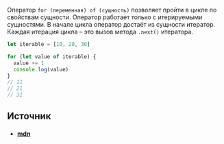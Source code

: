 Оператор `for (переменная) of (сущность)` позволяет пройти в цикле по свойствам сущности. Оператор работает только с итерируемыми сущностями. В начале цикла оператор достаёт из сущности итератор. Каждая итерация цикла – это вызов метода `.next()` итератора. 

```js
let iterable = [10, 20, 30]

for (let value of iterable) {
  value += 1
  console.log(value)
}
// 11
// 21
// 31
```


## Источник
- #### [mdn](https://developer.mozilla.org/ru/docs/Web/JavaScript/Reference/Statements/for...of)
